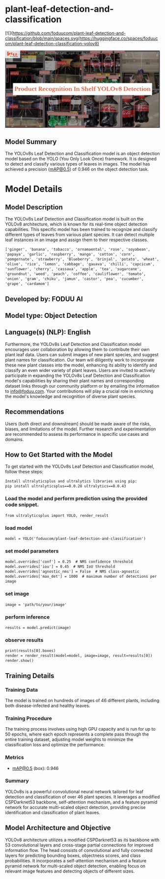 # plant-leaf-detection-and-classification 
[![](https://github.com/foduucom/plant-leaf-detection-and-classification/blob/main/spaces.svg(https://huggingface.co/spaces/foduucom/plant-leaf-detection-classification-yolov8)

![](https://github.com/foduucom/product-detection-in-shelf-yolov8/blob/main/thumbnail.jpg)

## Model Summary
The YOLOv8s Leaf Detection and Classification model is an object detection model based on the YOLO (You Only Look Once) framework. It is designed to detect and classify various types of leaves in images. The model has achieved a precision (mAP@0.5) of 0.946 on the object detection task.

# Model Details
## Model Description
The YOLOv8s Leaf Detection and Classification model is built on the YOLOv8 architecture, which is known for its real-time object detection capabilities. This specific model has been trained to recognize and classify different types of leaves from various plant species. It can detect multiple leaf instances in an image and assign them to their respective classes.

```
['ginger', 'banana', 'tobacco', 'ornamaental', 'rose', 'soyabean', 'papaya', 'garlic', 'raspberry', 'mango', 'cotton', 'corn', 'pomgernate', 'strawberry', 'Blueberry', 'brinjal', 'potato', 'wheat', 'olive', 'rice', 'lemon', 'cabbage', 'gauava', 'chilli', 'capcicum', 'sunflower', 'cherry', 'cassava', 'apple', 'tea', 'sugarcane', 'groundnut', 'weed', 'peach', 'coffee', 'cauliflower', 'tomato', 'onion', 'gram', 'chiku', 'jamun', 'castor', 'pea', 'cucumber', 'grape', 'cardamom']
```

## Developed by: FODUU AI
## Model type: Object Detection
## Language(s) (NLP): English
Furthermore, the YOLOv8s Leaf Detection and Classification model encourages user collaboration by allowing them to contribute their own plant leaf data. Users can submit images of new plant species, and suggest plant names for classification. Our team will diligently work to incorporate these new plant classes into the model, enhancing its ability to identify and classify an even wider variety of plant leaves. Users are invited to actively participate in expanding the YOLOv8s Leaf Detection and Classification model's capabilities by sharing their plant names and corresponding dataset links through our community platform or by emailing the information to info@foduu.com. Your contributions will play a crucial role in enriching the model's knowledge and recognition of diverse plant species.

## Recommendations
Users (both direct and downstream) should be made aware of the risks, biases, and limitations of the model. Further research and experimentation are recommended to assess its performance in specific use cases and domains.

## How to Get Started with the Model
To get started with the YOLOv8s Leaf Detection and Classification model, follow these steps:
```
Install ultralyticsplus and ultralytics libraries using pip:
pip install ultralyticsplus==0.0.28 ultralytics==8.0.43
```
### Load the model and perform prediction using the provided code snippet.
```
from ultralyticsplus import YOLO, render_result
```
### load model
```
model = YOLO('foduucom/plant-leaf-detection-and-classification')
```

### set model parameters
```
model.overrides['conf'] = 0.25  # NMS confidence threshold
model.overrides['iou'] = 0.45  # NMS IoU threshold
model.overrides['agnostic_nms'] = False  # NMS class-agnostic
model.overrides['max_det'] = 1000  # maximum number of detections per image

```
### set image
```
image = 'path/to/your/image'
```
### perform inference
```
results = model.predict(image)
```
### observe results
```
print(results[0].boxes)
render = render_result(model=model, image=image, result=results[0])
render.show()
```

## Training Details
### Training Data
The model is trained on hundreds of images of 46 different plants, including both disease-infected and healthy leaves.

### Training Procedure
The training process involves using high GPU capacity and is run for up to 50 epochs, where each epoch represents a complete pass through the entire training dataset, adjusting model weights to minimize the classification loss and optimize the performance.

### Metrics
* mAP@0.5 (box): 0.946
### Summary
YOLOv8s is a powerful convolutional neural network tailored for leaf detection and classification of over 46 plant species. It leverages a modified CSPDarknet53 backbone, self-attention mechanism, and a feature pyramid network for accurate multi-scaled object detection, providing precise identification and classification of plant leaves.

## Model Architecture and Objective
YOLOv8 architecture utilizes a modified CSPDarknet53 as its backbone with 53 convolutional layers and cross-stage partial connections for improved information flow. The head consists of convolutional and fully connected layers for predicting bounding boxes, objectness scores, and class probabilities. It incorporates a self-attention mechanism and a feature pyramid network for multi-scaled object detection, enabling focus on relevant image features and detecting objects of different sizes.




